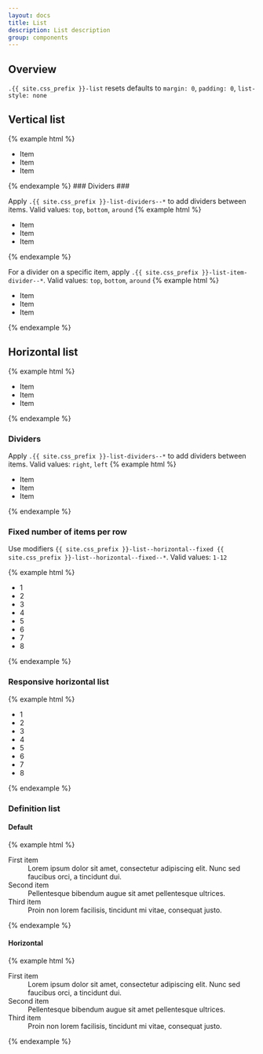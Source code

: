 ```yaml
---
layout: docs
title: List
description: List description
group: components
---
```

## Overview ##
`.{{ site.css_prefix }}-list` resets defaults to `margin: 0`, `padding: 0`, `list-style: none`

## Vertical list ##
{% example html %}
<ul class="{{ site.css_prefix }}-list">
   <li class="{{ site.css_prefix }}-list__item">
      Item
   </li>
   <li class="{{ site.css_prefix }}-list__item">
      Item
   </li>
   <li class="{{ site.css_prefix }}-list__item">
      Item
   </li>
</ul>
{% endexample %}
### Dividers ###

Apply `.{{ site.css_prefix }}-list-dividers--*` to add dividers between items. Valid values: `top`, `bottom`, `around` 
{% example html %}
<ul class="{{ site.css_prefix }}-list {{ site.css_prefix }}-list-dividers--top">
   <li class="{{ site.css_prefix }}-list__item">
      Item
   </li>
   <li class="{{ site.css_prefix }}-list__item">
      Item
   </li>
   <li class="{{ site.css_prefix }}-list__item">
      Item
   </li>
</ul>
{% endexample %}

For a divider on a specific item, apply `.{{ site.css_prefix }}-list-item-divider--*`. Valid values: `top`, `bottom`, `around` 
{% example html %}
<ul class="{{ site.css_prefix }}-list">
   <li class="{{ site.css_prefix }}-list__item">
      Item
   </li>
   <li class="{{ site.css_prefix }}-list__item {{ site.css_prefix }}-list-item-divider--bottom">
      Item
   </li>
   <li class="{{ site.css_prefix }}-list__item">
      Item
   </li>
</ul>
{% endexample %}

## Horizontal list ##
{% example html %}
<ul class="{{ site.css_prefix }}-list {{ site.css_prefix }}-list--horizontal">
   <li class="{{ site.css_prefix }}-list__item">
      Item
   </li>
   <li class="{{ site.css_prefix }}-list__item">
      Item
   </li>
   <li class="{{ site.css_prefix }}-list__item">
      Item
   </li>
</ul>
{% endexample %}

### Dividers ###
Apply `.{{ site.css_prefix }}-list-dividers--*` to add dividers between items. Valid values: `right`, `left` 
{% example html %}
<ul class="{{ site.css_prefix }}-list {{ site.css_prefix }}-list--horizontal {{ site.css_prefix }}-list-dividers--left">
   <li class="{{ site.css_prefix }}-list__item">
      Item
   </li>
   <li class="{{ site.css_prefix }}-list__item">
      Item
   </li>
   <li class="{{ site.css_prefix }}-list__item">
      Item
   </li>
</ul>
{% endexample %}

### Fixed number of items per row ###
Use modifiers `{{ site.css_prefix }}-list--horizontal--fixed {{ site.css_prefix }}-list--horizontal--fixed--*`. Valid values: `1-12`
 
{% example html %}
<ul class="{{ site.css_prefix }}-list {{ site.css_prefix }}-list--horizontal--fixed {{ site.css_prefix }}-list--horizontal--fixed--4">
   <li class="{{ site.css_prefix }}-list__item">
      <div class="example-list-item">1</div>
   </li>
   <li class="{{ site.css_prefix }}-list__item">
      <div class="example-list-item">2</div>      
   </li>
   <li class="{{ site.css_prefix }}-list__item">
      <div class="example-list-item">3</div>   
   </li>
   <li class="{{ site.css_prefix }}-list__item">
      <div class="example-list-item">4</div>   
   </li>
   <li class="{{ site.css_prefix }}-list__item">
      <div class="example-list-item">5</div>   
   </li>
   <li class="{{ site.css_prefix }}-list__item">
      <div class="example-list-item">6</div>   
   </li>
   <li class="{{ site.css_prefix }}-list__item">
      <div class="example-list-item">7</div>
   </li>
   <li class="{{ site.css_prefix }}-list__item">
      <div class="example-list-item">8</div>
   </li>
</ul>
{% endexample %}

### Responsive horizontal list ###

{% example html %}
<ul class="{{ site.css_prefix }}-list {{ site.css_prefix }}-list--horizontal {{ site.css_prefix }}-list--horizontal--responsive">
   <li class="{{ site.css_prefix }}-list__item">
      <div class="example-list-item-responsive">1</div>
   </li>
   <li class="{{ site.css_prefix }}-list__item">
      <div class="example-list-item-responsive">2</div>   
   </li>
   <li class="{{ site.css_prefix }}-list__item">
      <div class="example-list-item-responsive">3</div>
   </li>
   <li class="{{ site.css_prefix }}-list__item">
      <div class="example-list-item-responsive">4</div>
   </li>
   <li class="{{ site.css_prefix }}-list__item">
      <div class="example-list-item-responsive">5</div>
   </li>
   <li class="{{ site.css_prefix }}-list__item">
      <div class="example-list-item-responsive">6</div>
   </li>
   <li class="{{ site.css_prefix }}-list__item">
      <div class="example-list-item-responsive">7</div>
   </li>
   <li class="{{ site.css_prefix }}-list__item">
      <div class="example-list-item-responsive">8</div>
   </li>
</ul>
{% endexample %}

### Definition list ###

#### Default ####
{% example html %}
<dl class="{{ site.css_prefix }}-definition-list">
   <dt>First item</dt>
   <dd>Lorem ipsum dolor sit amet, consectetur adipiscing elit. Nunc sed faucibus orci, a tincidunt dui.</dd>

   <dt>Second item</dt>
   <dd>Pellentesque bibendum augue sit amet pellentesque ultrices.</dd>

   <dt>Third item</dt>
   <dd>Proin non lorem facilisis, tincidunt mi vitae, consequat justo.</dd>
</dl>
{% endexample %}


#### Horizontal ####
{% example html %}
<dl class="{{ site.css_prefix }}-definition-list {{ site.css_prefix }}-definition-list--horizontal">
   <dt>First item</dt>
   <dd>Lorem ipsum dolor sit amet, consectetur adipiscing elit. Nunc sed faucibus orci, a tincidunt dui.</dd>

   <dt>Second item</dt>
   <dd>Pellentesque bibendum augue sit amet pellentesque ultrices.</dd>

   <dt>Third item</dt>
   <dd>Proin non lorem facilisis, tincidunt mi vitae, consequat justo.</dd>
</dl>
{% endexample %}
